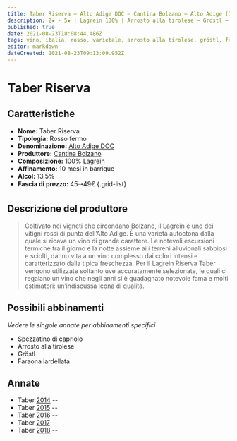 ```yaml
---
title: Taber Riserva – Alto Adige DOC – Cantina Bolzano – Alto Adige (IT) – 45🠒49€
description: 2★ - 5★ | Lagrein 100% | Arrosto alla tirolese – Gröstl – Faraona lardellata – Spezzatino di capriolo
published: true
date: 2021-08-23T18:08:44.486Z
tags: vino, italia, rosso, varietale, arrosto alla tirolese, gröstl, faraona lardellata, spezzatino di capriolo, lagrein, alto adige, 45🠒49€, 5 stelle
editor: markdown
dateCreated: 2021-08-23T09:13:09.952Z
---
```


# Taber Riserva

## Caratteristiche
- **Nome:** Taber Riserva
- **Tipologia:** Rosso fermo 
- **Denominazione:** [Alto Adige DOC](/denominazioni/Italia/Alto-Adige/DOC/Alto-Adige)
- **Produttore:** [Cantina Bolzano](/produttori/Italia/Alto-Adite/Cantina-Bolzano) 
- **Composizione:** 100% [Lagrein](/vitigni/Italia/bacca-nera/lagrein)
- **Affinamento:** 10 mesi in barrique 
- **Alcol:** 13.5%
- **Fascia di prezzo:** 45🠒49€
{.grid-list}

## Descrizione del produttore

> Coltivato nei vigneti che circondano Bolzano, il Lagrein è uno dei vitigni rossi di punta dell’Alto Adige. È una varietà autoctona dalla quale si ricava un vino di grande carattere. Le notevoli escursioni termiche tra il giorno e la notte assieme ai i terreni alluvionali sabbiosi e sciolti, danno vita a un vino complesso dai colori intensi e caratterizzato dalla tipica freschezza. Per il Lagrein Riserva Taber vengono utilizzate soltanto uve accuratamente selezionate, le quali ci regalano un vino che negli anni si è guadagnato notevole fama e molti estimatori: un’indiscussa icona di qualità.

## Possibili abbinamenti
*Vedere le singole annate per abbinamenti specifici*

- Spezzatino di capriolo
- Arrosto alla tirolese
- Gröstl
- Faraona lardellata

## Annate
- Taber [2014](vini/italia/Alto-Adige/Cantina-Bolzano/Taber-Riserva/2014) -- <span class="star-5"></span>
- Taber [2015](vini/italia/Alto-Adige/Cantina-Bolzano/Taber-Riserva/2015) -- <span class="star-4"></span>
- Taber [2016](vini/italia/Alto-Adige/Cantina-Bolzano/Taber-Riserva/2016) -- <span class="star-2"></span>
- Taber [2017](vini/italia/Alto-Adige/Cantina-Bolzano/Taber-Riserva/2017) -- <span class="star-4"></span>
- Taber [2018](vini/italia/Alto-Adige/Cantina-Bolzano/Taber-Riserva/2018) -- <span class="star-4"></span>

